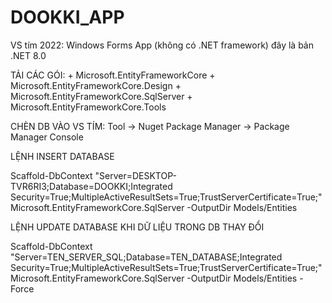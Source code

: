 # DOOKKI_APP
VS tím 2022: Windows Forms App (không có .NET framework) đây là bản .NET 8.0

TẢI CÁC GÓI:
	+ Microsoft.EntityFrameworkCore
	+ Microsoft.EntityFrameworkCore.Design
	+ Microsoft.EntityFrameworkCore.SqlServer
	+ Microsoft.EntityFrameworkCore.Tools


CHÈN DB VÀO VS TÍM: Tool -> Nuget Package Manager -> Package Manager Console

LỆNH INSERT DATABASE

Scaffold-DbContext "Server=DESKTOP-TVR6RI3;Database=DOOKKI;Integrated Security=True;MultipleActiveResultSets=True;TrustServerCertificate=True;" Microsoft.EntityFrameworkCore.SqlServer -OutputDir Models/Entities





LỆNH UPDATE DATABASE KHI DỮ LIỆU TRONG DB THAY ĐỔI

Scaffold-DbContext "Server=TEN_SERVER_SQL;Database=TEN_DATABASE;Integrated Security=True;MultipleActiveResultSets=True;TrustServerCertificate=True;" Microsoft.EntityFrameworkCore.SqlServer -OutputDir Models/Entities -Force